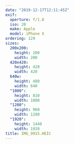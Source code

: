 ```yaml
---
date: "2019-12-17T12:11:45Z"
exif:
  aperture: f/1.8
  iso: 20
  make: Apple
  model: iPhone X
ordering: 129
sizes:
  200x200:
    height: 200
    width: 200
  420x420:
    height: 420
    width: 420
  640w:
    height: 480
    width: 640
  "1080":
    height: 810
    width: 1080
  "1280":
    height: 960
    width: 1280
  "1920":
    height: 1440
    width: 1920
title: IMG_9915.HEIC
---
```

